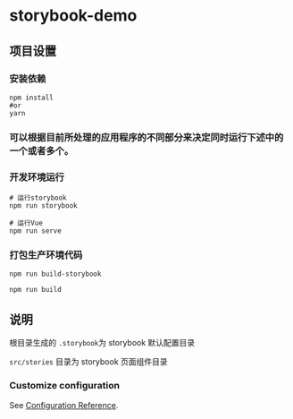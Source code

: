 # storybook-demo

## 项目设置

### 安装依赖

```
npm install
#or
yarn
```
### 可以根据目前所处理的应用程序的不同部分来决定同时运行下述中的一个或者多个。

### 开发环境运行
```
# 运行storybook
npm run storybook

# 运行Vue
npm run serve
```

### 打包生产环境代码
```
npm run build-storybook

npm run build
```
## 说明

根目录生成的 `.storybook`为 storybook 默认配置目录

`src/stories` 目录为 storybook 页面组件目录
### Customize configuration
See [Configuration Reference](https://cli.vuejs.org/config/).
